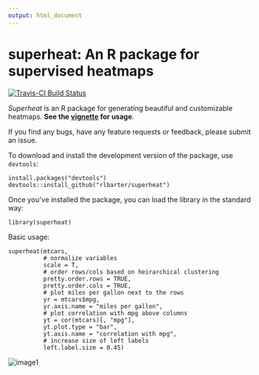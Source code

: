 ```yaml
---
output: html_document
---
```


# superheat: An R package for supervised heatmaps




[![Travis-CI Build Status](https://travis-ci.org/rlbarter/superheat.svg?branch=master)](https://travis-ci.org/rlbarter/superheat)

*Superheat* is an R package for generating beautiful and customizable heatmaps. **See the [vignette](https://rlbarter.github.io/superheat/) for usage**.

If you find any bugs, have any feature requests or feedback, please submit an issue.


To download and install the development version of the package, use `devtools`:

```{r, eval = FALSE}
install.packages("devtools")
devtools::install_github("rlbarter/superheat")
```

Once you've installed the package, you can load the library in the standard way:

```{r}
library(superheat)
```



Basic usage:

```{r, fig.height = 9.5, fig.width = 8, fig.align = "center"}
superheat(mtcars,
          # normalize variables
          scale = T,
          # order rows/cols based on heirarchical clustering
          pretty.order.rows = TRUE,
          pretty.order.cols = TRUE,
          # plot miles per gallon next to the rows
          yr = mtcars$mpg,
          yr.axis.name = "miles per gallon",
          # plot correlation with mpg above columns
          yt = cor(mtcars)[, "mpg"],
          yt.plot.type = "bar",
          yt.axis.name = "correlation with mpg",
          # increase size of left labels
          left.label.size = 0.45)
```

![image1](README_figs/README-unnamed-chunk-4-1.png)
